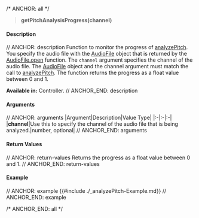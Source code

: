 /* ANCHOR: all */
>**getPitchAnalysisProgress(channel)**

#### Description

// ANCHOR: description
Function to monitor the progress of [analyzePitch](./analyzePitch.md). You specify the audio file with the [AudioFile](./Audio-File.md) object that is returned by the [AudioFile.open](./AudioFileopen.md) function. The ``channel`` argument specifies the channel of the audio file. The [AudioFile](./Audio-File.md) object and the channel argument must match the call to [analyzePitch](./analyzePitch.md). The function returns the progress as a float value between 0 and 1.

**Available in:** Controller.
// ANCHOR_END: description

#### Arguments

// ANCHOR: arguments
|Argument|Description|Value Type|
|:-|:-|:-|
|**channel**|Use this to specify the channel of the audio file that is being analyzed.|number, optional|
// ANCHOR_END: arguments

#### Return Values

// ANCHOR: return-values
Returns the progress as a float value between 0 and 1.
// ANCHOR_END: return-values

#### Example

// ANCHOR: example
{{#include ./_analyzePitch-Example.md}}
// ANCHOR_END: example

/* ANCHOR_END: all */
